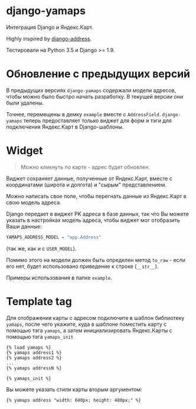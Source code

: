 # django-yamaps
Интеграция Django и Яндекс.Карт.

Highly inspired by [django-address](https://github.com/furious-luke/django-address).

Тестировали на Python 3.5 и Django >= 1.9.


# Обновление с предыдущих версий

В предыдущих версиях `django-yamaps` содержали модели адресов, чтобы
можно было быстро начать разработку. В текущей версии они были удалены.

Точнее, перемещены в демку `example` вместе с `AddressField`.
`django-yamaps` теперь предоставляет только виджет для форм и
тэги для подключения Яндекс.Карт в Django-шаблоны.


# Widget

> Можно кликнуть по карте - адрес будет обновлен.

Виджет сохраняет данные, полученные от Яндекс.Карт, вместе с координатами
(широта и долгота) и "сырым" представлением.

Можно написать свое поле, чтобы перегнать данные из Яндекс.Карт в
свою модель адреса.

Django передает в виджет PK адреса в базе данных, так что Вы можете
указать в настройках модель адреса, чтобы виджет мог отобразить Ваши данные:

```python
YAMAPS_ADDRESS_MODEL = "app.Address"
```

(так же, как и с `USER_MODEL`).

Помимо этого на модели должен быть определен метод `to_raw` - если его
нет, будет использовано приведение к строке (`__str__`).

Примеры использования в папке `example`.


# Template tag

Для отображения карты с адресом подключите в шаблон библиотеку `yamaps`,
после чего укажите, куда в шаблоне поместить карту с помощью тэга
`yamaps`, а затем инициализировать Яндекс.Карты с помощью тэга
`yamaps_init`

```
{% load yamaps %}
{% yamaps address1 %}
{% yamaps address2 %}
...
{% yamaps addressN %}

{% yamaps_init %}
```

Вы можете указать стили карты вторым аргументом:

```
{% yamaps address "width: 640px; height: 480px;" %}
```
